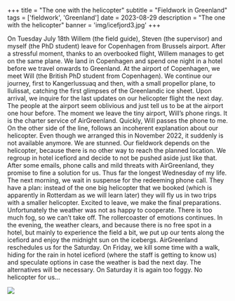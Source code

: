 +++
title = "The one with the helicopter"
subtitle = "Fieldwork in Greenland"
tags = ['fieldwork', 'Greenland']
date = 2023-08-29
description = "The one with the helicopter"
banner = 'img/icefjord3.jpg'
+++

On Tuesday July 18th Willem (the field guide), Steven (the supervisor) and myself (the PhD student) leave for Copenhagen from Brussels airport. After a stressful moment, thanks to an overbooked flight, Willem manages to get on the same plane. We land in Copenhagen and spend one night in a hotel before we travel onwards to Greenland. At the airport of Copenhagen, we meet Will (the British PhD student from Copenhagen). We continue our journey, first to Kangerlussuaq and then, with a small propellor plane, to Ilulissat, catching the first glimpses of the Greenlandic ice sheet. Upon arrival, we inquire for the last updates on our helicopter flight the next day. The people at the airport seem oblivious and just tell us to be at the airport one hour before. 
The moment we leave the tiny airport, Will’s phone rings. It is the charter service of AirGreenland. Quickly, Will passes the phone to me. On the other side of the line, follows an incoherent explanation about our helicopter. Even though we arranged this in November 2022, it suddenly is not available anymore. We are stunned. Our fieldwork depends on the helicopter, because there is no other way to reach the planned location. We regroup in hotel icefiord and decide to not be pushed aside just like that. After some emails, phone calls and mild threats with AirGreenland, they promise to fine a solution for us. Thus far the longest Wednesday of my life.
The next morning, we wait in suspense for the redeeming phone call. They have a plan: instead of the one big helicopter that we booked (which is apparently in Rotterdam as we will learn later) they will fly us in two trips with a smaller helicopter. Excited to leave, we make the final preparations. Unfortunately the weather was not as happy to cooperate. There is too much fog, so we can’t take off. The rollercoaster of emotions continues. In the evening, the weather clears, and because there is no free spot in a hotel, but mainly to experience the field a bit, we put up our tents along the icefiord and enjoy the midnight sun on the icebergs.
AirGreenland reschedules us for the Saturday. On Friday, we kill some time with a walk, hiding for the rain in hotel icefiord (where the staff is getting to know us) and speculate options in case the weather is bad the next day. The alternatives will be necessary. On Saturday it is again too foggy. No helicopter for us… 

![](/img/ilulissat1.jpg)